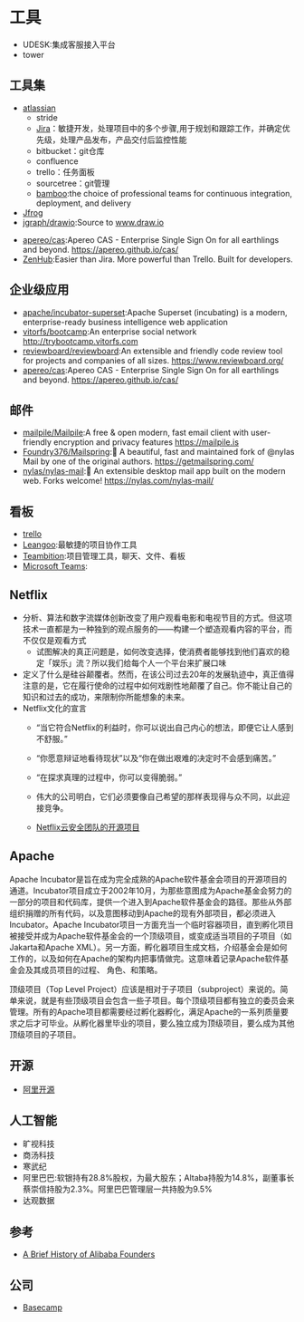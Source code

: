 # 工具

- UDESK:集成客服接入平台
- tower

## 工具集

- [atlassian](https://www.atlassian.com/)
    -   stride
    -   [Jira](https://www.atlassian.com/software/jira)：敏捷开发，处理项目中的多个步骤,用于规划和跟踪工作，并确定优先级，处理产品发布，产品交付后监控性能
    -   bitbucket：git仓库
    -   confluence
    -   trello：任务面板
    -   sourcetree：git管理
    -   [bamboo](https://www.atlassian.com/software/bamboo):the choice of professional teams for continuous integration, deployment, and delivery
- [Jfrog](https://jfrog.com)
- [jgraph/drawio](https://github.com/jgraph/drawio):Source to www.draw.io
* [apereo/cas](https://github.com/apereo/cas):Apereo CAS - Enterprise Single Sign On for all earthlings and beyond. https://apereo.github.io/cas/
* [ZenHub](https://www.zenhub.com):Easier than Jira. More powerful than Trello. Built for developers.

## 企业级应用

* [apache/incubator-superset](https://github.com/apache/incubator-superset):Apache Superset (incubating) is a modern, enterprise-ready business intelligence web application
* [vitorfs/bootcamp](https://github.com/vitorfs/bootcamp):An enterprise social network http://trybootcamp.vitorfs.com
* [reviewboard/reviewboard](https://github.com/reviewboard/reviewboard):An extensible and friendly code review tool for projects and companies of all sizes. https://www.reviewboard.org/
* [apereo/cas](https://github.com/apereo/cas):Apereo CAS - Enterprise Single Sign On for all earthlings and beyond. https://apereo.github.io/cas/

## 邮件

* [mailpile/Mailpile](https://github.com/mailpile/Mailpile):A free & open modern, fast email client with user-friendly encryption and privacy features https://mailpile.is
* [Foundry376/Mailspring](https://github.com/Foundry376/Mailspring):💌 A beautiful, fast and maintained fork of @nylas Mail by one of the original authors. https://getmailspring.com/
* [nylas/nylas-mail](https://github.com/nylas/nylas-mail):💌 An extensible desktop mail app built on the modern web. Forks welcome! https://nylas.com/nylas-mail/

## 看板

- [trello](https://trello.com/)
- [Leangoo](https://www.leangoo.com):最敏捷的项目协作工具
- [Teambition](https://www.teambition.com):项目管理工具，聊天、文件、看板
- [Microsoft Teams](https://products.office.com/en-us/microsoft-teams/group-chat-software):

## Netflix

* 分析、算法和数字流媒体创新改变了用户观看电影和电视节目的方式。但这项技术一直都是为一种独到的观点服务的——构建一个塑造观看内容的平台，而不仅仅是观看方式
    - 试图解决的真正问题是，如何改变选择，使消费者能够找到他们喜欢的稳定「娱乐」流？所以我们给每个人一个平台来扩展口味
* 定义了什么是硅谷颠覆者。然而，在该公司过去20年的发展轨迹中，真正值得注意的是，它在履行使命的过程中如何戏剧性地颠覆了自己。你不能让自己的知识和过去的成功，来限制你所能想象的未来。
* Netflix文化的宣言
    - “当它符合Netflix的利益时，你可以说出自己内心的想法，即便它让人感到不舒服。”
    - “你愿意辩证地看待现状”以及“你在做出艰难的决定时不会感到痛苦。”
    - “在探求真理的过程中，你可以变得脆弱。”
    - 伟大的公司明白，它们必须要像自己希望的那样表现得与众不同，以此迎接竞争。

  - [Netflix云安全团队的开源项目](http://www.infoq.com/cn/news/2017/09/Netflix-cloud-produce)

## Apache

Apache Incubator是旨在成为完全成熟的Apache软件基金会项目的开源项目的通道。Incubator项目成立于2002年10月，为那些意图成为Apache基金会努力的一部分的项目和代码库，提供一个进入到Apache软件基金会的路径。那些从外部组织捐赠的所有代码，以及意图移动到Apache的现有外部项目，都必须进入Incubator。Apache Incubator项目一方面充当一个临时容器项目，直到孵化项目被接受并成为Apache软件基金会的一个顶级项目，或变成适当项目的子项目（如Jakarta和Apache XML）。另一方面，孵化器项目生成文档，介绍基金会是如何工作的，以及如何在Apache的架构内把事情做完。这意味着记录Apache软件基金会及其成员项目的过程、 角色、和策略。

顶级项目（Top Level Project）应该是相对于子项目（subproject）来说的。简单来说，就是有些顶级项目会包含一些子项目。每个顶级项目都有独立的委员会来管理。所有的Apache项目都需要经过孵化器孵化，满足Apache的一系列质量要求之后才可毕业。从孵化器里毕业的项目，要么独立成为顶级项目，要么成为其他顶级项目的子项目。

## 开源

* [阿里开源](http://1024.yuque.com/)

## 人工智能

* 旷视科技
* 商汤科技
* 寒武纪
* 阿里巴巴:软银持有28.8%股权，为最大股东；Altaba持股为14.8%，副董事长蔡崇信持股为2.3%。阿里巴巴管理层一共持股为9.5%
* 达观数据

## 参考

* [A Brief History of Alibaba Founders](https://iprice.sg/trends/insights/history-jack-ma-alibaba-18-founders/)

## 公司

* [Basecamp](https://basecamp.com)
